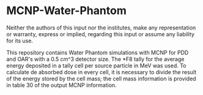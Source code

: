 # MCNP-Water-Phantom


Neither the authors of this input nor the institutes, make any representation or warranty, express or implied, regarding this input or assume any liability for its use. 

This repository contains Water Phantom simulations with MCNP for PDD and OAR's with a 0.5 cm^3 detector size. The \*F8 tally for the average energy deposited in a tally cell per source particle in MeV was used. To calculate de absorbed dose in every cell, it is necessary to divide the result of the energy stored by the cell mass; the cell mass information is provided in table 30 of the output MCNP information. 
